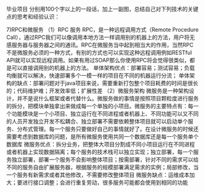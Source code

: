 毕业项目
分别用100个字以上的一段话，加上一副图，总结自己对下列技术的关键点的思考和经验认识：

7)RPC和微服务
（1）RPC 服务
RPC，是一种远程调用方式（Remote Procedure Call），通过RPC我们可以像调用本地方法一样调用别的机器上的方法，用户将无感服务器与服务器之间的通讯。RPC在微服务当中起到相当大的作用，当然RPC不是微服务必须的一种方式，有别的方式也可以实现这种远程调用例如RESTful API就可以实现远程调用。如果有用过SOAP那么你使用RPC将会觉得很类似，都是可以直接调用别的机器上的方法。
单体架构优点：部署容易；测试容易；负载均衡就可以解决，快速部署多个一模一样的项目在不同的机器运行分流；
单体架构的缺点：部署问题对于java项目来说，需要重新打包整个项目耗费的时间是很长的；代码维护难；开发效率低；扩展性差
（2）微服务架构
微服务是一种架构设计，并不是说什么框架或者代替什么。微服务做的事情是按照项目颗粒度进行服务的拆分，把模块单独拿出来做成每一个单独的小项目。微服务的主要特点有：每一个功能模块是一个小项目、独立运行在不同进程或者机器上、不同功能可以又不同的人员开发独立开发不松耦合、独立部署不需要依赖整体项目就可以启动单个服务、分布式管理。每一个服务只要做好自己的事情就好了。在设计微服务的时候还需要考虑到数据库的问题，是所有微服务使用共同一个数据库还是每一个服务单个数据库
微服务优点：拆分业务，把整体大项目分割成不同小项目运行在不同进程或者机器上实现数据隔离；每个服务的技术栈可以独立实现；独立部署，每一个服务独立部署，部署一个服务不会影响整体项目；按需部署，针对不同的需求可以给不同的服务自由扩展服务器，根据服务的规模部署满足需求的实例；局部修改，当一个服务有新需求或者其他修改，不需要修改整体项目
微服务缺点：运维成本加大；要进行接口调整；会进行重复劳动，很多服务可能都会使用到相同的功能